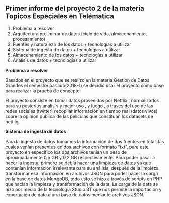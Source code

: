 ## Primer informe del proyecto 2 de la materia Topicos Especiales en Telématica 

1. Problema a resolver
2. Arquitectura preliminar de datos (ciclo de vida, almacenamiento, procesamiento)
3. Fuentes y naturaleza de los datos + tecnologías a utilizar
4. Sistema de ingesta de datos + tecnologías a utilizar
5. Almacenamiento de los datos + tecnologías a utilizar
6. Análisis de datos + tecnologías a utilizar 

**Problema a resolver** 

Basados en el proyecto que se realizo en la materia Gestión de Datos Grandes el semestre pasado(2018-1)
se decidió usar el proyecto como base para realizar la prueba de concepto.

El proyecto consiste en tomar datos proveeidos por Netflix , normalizarlos para su posterios analisis y mejor uso , y luego , a traves del uso de las redes sociales (twitter) recopilar información en tiempo real (datos vivos) sobre la opinion publica de las peliculas que constituan los datasets de netflix. 

**Sistema de ingesta de datos** 

Para la ingesta de datos tomamos la información de dos fuentes en total, las cuales venían presentes en dos archivos con formato “txt”, para este proyecto en específico los dos archivos tenían un peso de aproximadamente 0,5 GB y 0,2 GB respectivamente. Para poder pasar a hacer la ingesta, primero se debía hacer una limpieza de datos ya que contenían información irrelevante para su análisis, después de la limpieza transformar esa información en archivos JSON para poder hacer la carga en la base de datos MongoDB, todo esto se hizo a través de scripts en PHP que hacían la limpieza y transformación de la data. La carga de la data se hizo por medio de la tecnología Studio 3T que nos permite la importación y exportación de data a una base de datos mediante archivos JSON.
